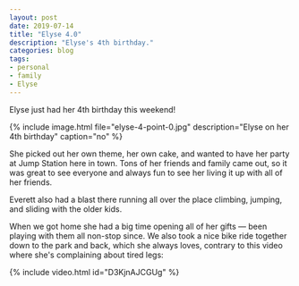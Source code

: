 ```yaml
---
layout: post
date: 2019-07-14
title: "Elyse 4.0"
description: "Elyse's 4th birthday."
categories: blog
tags:
- personal
- family
- Elyse
---
```


Elyse just had her 4th birthday this weekend!

{% include image.html file="elyse-4-point-0.jpg" description="Elyse on her 4th birthday" caption="no" %}

She picked out her own theme, her own cake, and wanted to have her party at Jump Station here in town. Tons of her friends and family came out, so it was great to see everyone and always fun to see her living it up with all of her friends.

Everett also had a blast there running all over the place climbing, jumping, and sliding with the older kids.

When we got home she had a big time opening all of her gifts — been playing with them all non-stop since. We also took a nice bike ride together down to the park and back, which she always loves, contrary to this video where she's complaining about tired legs:

{% include video.html id="D3KjnAJCGUg" %}

